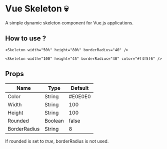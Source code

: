 # Vue Skeleton 💀
A simple dynamic skeleton component for Vue.js applications.
## How to use ?
```
<Skeleton width="50%" height="80%" borderRadius="40" />
```
```
<Skeleton width="100" height="45" borderRadius="40" color="#f4f5f6" />
```
## Props
| Name | Type | Default
|--|--|--|
| Color | String | #E0E0E0
| Width | String | 100
| Height | String | 100
| Rounded | Boolean | false
| BorderRadius | String | 8

If rounded is set to *true*, borderRadius is not used.